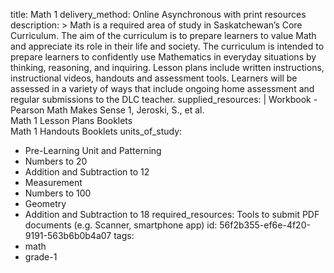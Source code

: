 title: Math 1
delivery_method: Online Asynchronous with print resources
description: >
  Math is a required area of study in Saskatchewan’s Core Curriculum. The aim of the curriculum is
  to prepare learners to value Math and appreciate its role in their life and society. The curriculum
  is intended to prepare learners to confidently use Mathematics in everyday situations by thinking,
  reasoning, and inquiring. Lesson plans include written instructions, instructional videos, handouts
  and assessment tools. Learners will be assessed in a variety of ways that include ongoing home
  assessment and regular submissions to the DLC teacher.
supplied_resources: |
  Workbook - Pearson Math Makes Sense 1, Jeroski, S., et al.<br>
  Math 1 Lesson Plans Booklets<br>
  Math 1 Handouts Booklets
units_of_study:
  - Pre-Learning Unit and Patterning
  - Numbers to 20
  - Addition and Subtraction to 12
  - Measurement
  - Numbers to 100
  - Geometry
  - Addition and Subtraction to 18
required_resources: Tools to submit PDF documents (e.g. Scanner, smartphone app)
id: 56f2b355-ef6e-4f20-9191-563b6b0b4a07
tags:
  - math
  - grade-1
